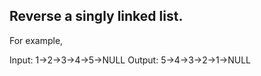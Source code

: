 ## Reverse a singly linked list.

For example,

Input: 1->2->3->4->5->NULL
Output: 5->4->3->2->1->NULL
